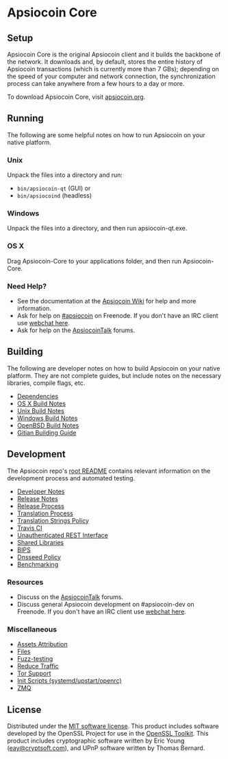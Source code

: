 Apsiocoin Core
=============

Setup
---------------------
Apsiocoin Core is the original Apsiocoin client and it builds the backbone of the network. It downloads and, by default, stores the entire history of Apsiocoin transactions (which is currently more than 7 GBs); depending on the speed of your computer and network connection, the synchronization process can take anywhere from a few hours to a day or more.

To download Apsiocoin Core, visit [apsiocoin.org](https://apsiocoin.org).

Running
---------------------
The following are some helpful notes on how to run Apsiocoin on your native platform.

### Unix

Unpack the files into a directory and run:

- `bin/apsiocoin-qt` (GUI) or
- `bin/apsiocoind` (headless)

### Windows

Unpack the files into a directory, and then run apsiocoin-qt.exe.

### OS X

Drag Apsiocoin-Core to your applications folder, and then run Apsiocoin-Core.

### Need Help?

* See the documentation at the [Apsiocoin Wiki](https://apsiocoin.info/)
for help and more information.
* Ask for help on [#apsiocoin](http://webchat.freenode.net?channels=apsiocoin) on Freenode. If you don't have an IRC client use [webchat here](http://webchat.freenode.net?channels=apsiocoin).
* Ask for help on the [ApsiocoinTalk](https://apsiocointalk.io/) forums.

Building
---------------------
The following are developer notes on how to build Apsiocoin on your native platform. They are not complete guides, but include notes on the necessary libraries, compile flags, etc.

- [Dependencies](dependencies.md)
- [OS X Build Notes](build-osx.md)
- [Unix Build Notes](build-unix.md)
- [Windows Build Notes](build-windows.md)
- [OpenBSD Build Notes](build-openbsd.md)
- [Gitian Building Guide](gitian-building.md)

Development
---------------------
The Apsiocoin repo's [root README](/README.md) contains relevant information on the development process and automated testing.

- [Developer Notes](developer-notes.md)
- [Release Notes](release-notes.md)
- [Release Process](release-process.md)
- [Translation Process](translation_process.md)
- [Translation Strings Policy](translation_strings_policy.md)
- [Travis CI](travis-ci.md)
- [Unauthenticated REST Interface](REST-interface.md)
- [Shared Libraries](shared-libraries.md)
- [BIPS](bips.md)
- [Dnsseed Policy](dnsseed-policy.md)
- [Benchmarking](benchmarking.md)

### Resources
* Discuss on the [ApsiocoinTalk](https://apsiocointalk.io/) forums.
* Discuss general Apsiocoin development on #apsiocoin-dev on Freenode. If you don't have an IRC client use [webchat here](http://webchat.freenode.net/?channels=apsiocoin-dev).

### Miscellaneous
- [Assets Attribution](assets-attribution.md)
- [Files](files.md)
- [Fuzz-testing](fuzzing.md)
- [Reduce Traffic](reduce-traffic.md)
- [Tor Support](tor.md)
- [Init Scripts (systemd/upstart/openrc)](init.md)
- [ZMQ](zmq.md)

License
---------------------
Distributed under the [MIT software license](/COPYING).
This product includes software developed by the OpenSSL Project for use in the [OpenSSL Toolkit](https://www.openssl.org/). This product includes
cryptographic software written by Eric Young ([eay@cryptsoft.com](mailto:eay@cryptsoft.com)), and UPnP software written by Thomas Bernard.
